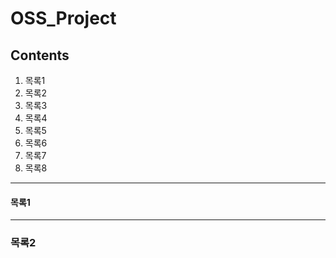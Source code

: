 # OSS_Project

## Contents
1. 목록1
2. 목록2
3. 목록3
4. 목록4
5. 목록5
6. 목록6
7. 목록7
8. 목록8

***
#### 목록1


***
### 목록2
